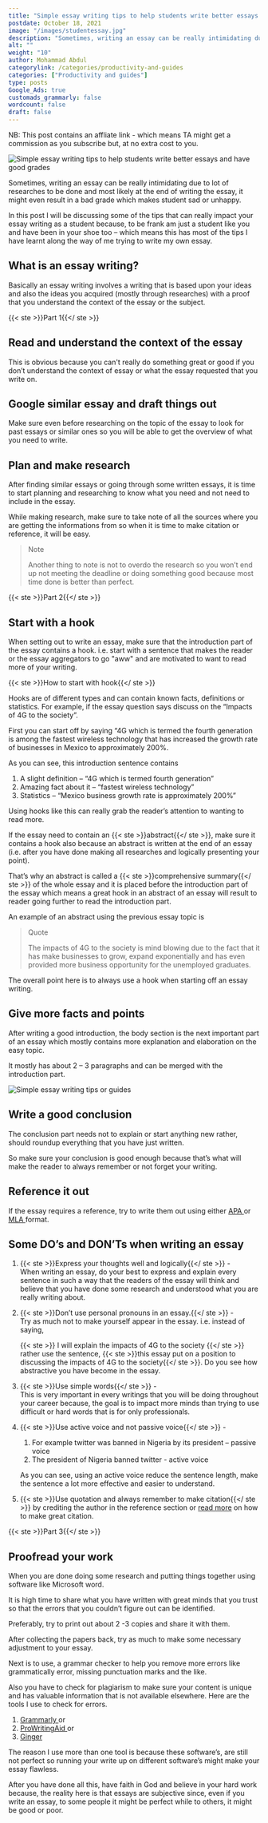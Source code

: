 ```yaml
---
title: "Simple essay writing tips to help students write better essays and have good grades"
postdate: October 18, 2021
image: "/images/studentessay.jpg"
description: "Sometimes, writing an essay can be really intimidating due to lot of researches to be done and most likely at the end of writing the essay, it might even result in a bad grade which makes student sad or unhappy."
alt: ""
weight: "10"
author: Mohammad Abdul
categorylink: /categories/productivity-and-guides
categories: ["Productivity and guides"]
type: posts
Google_Ads: true
customads_grammarly: false
wordcount: false
draft: false
---
```


<p class="description">
NB: This post contains an affliate link - which means TA might get a
commission as you subscribe but, at no extra cost to you.
</p>

<img loading="lazy" src="/images/studentessay.jpg" alt="Simple essay writing tips to help students write better essays and have good grades">

Sometimes, writing an essay can be really intimidating due to lot of researches to be done and most likely at the end of writing the essay, it might even result in a bad grade which makes student sad or unhappy.

In this post I will be discussing some of the tips that can really impact your essay writing as a student because, to be frank am just a student like you and have been in your shoe too – which means this has most of the tips I have learnt along the way of me trying to write my own essay.

## What is an essay writing?

Basically an essay writing involves a writing that is based upon your ideas and also the ideas you acquired (mostly through researches) with a proof that you understand the context of the essay or the subject.

{{< ste >}}Part 1{{</ ste >}}
<br>

## Read and understand the context of the essay

This is obvious because you can't really do something great or good if you don’t understand the context of essay or what the essay requested that you write on.

## Google similar essay and draft things out

Make sure even before researching on the topic of the essay to look for past essays or similar ones so you will be able to get the overview of what you need to write.

## Plan and make research

After finding similar essays or going through some written essays, it is time to start planning and researching to know what you need and not need to include in the essay.

While making research, make sure to take note of all the sources where you are getting the informations from so when it is time to make citation or reference, it will be easy.

<blockquote class="blockquote">
<p class="little-nugget">Note</p>
<p class="quote-text">
Another thing to note is not to overdo the research so you won’t end up not meeting the deadline or doing something good because most time done is better than perfect.</blockquote>

{{< ste >}}Part 2{{</ ste >}}
<br>

## Start with a hook

When setting out to write an essay, make sure that the introduction part of the essay contains a hook. i.e. start with a sentence that makes the reader or the essay aggregators to go "aww" and are motivated to want to read more of your writing.

{{< ste >}}How to start with hook{{</ ste >}}
<br>

Hooks are of different types and can contain known facts, definitions or statistics. For example, if the essay question says discuss on the “Impacts of 4G to the society”.

First you can start off by saying “4G which is termed the fourth generation is among the fastest wireless technology that has increased the growth rate of businesses in Mexico to approximately 200%.

As you can see, this introduction sentence contains

1. A slight definition – “4G which is termed fourth generation”
2. Amazing fact about it – “fastest wireless technology”
3. Statistics – “Mexico business growth rate is approximately 200%”

Using hooks like this can really grab the reader’s attention to wanting to read more.

If the essay need to contain an {{< ste >}}abstract{{</ ste >}}, make sure it contains a hook also because an abstract is written at the end of an essay (i.e. after you have done making all researches and logically presenting your point).

That’s why an abstract is called a {{< ste >}}comprehensive summary{{</ ste >}} of the whole essay and it is placed before the introduction part of the essay which means a great hook in an abstract of an essay will result to reader going further to read the introduction part.

An example of an abstract using the previous essay topic is

<blockquote class="blockquote">
<p class="little-nugget">Quote</p>
<p class="quote-text">
The impacts of 4G to the society is mind blowing due to the fact that it has make businesses to grow, expand exponentially and has even provided more business opportunity for the unemployed graduates.
</blockquote>

The overall point here is to always use a hook when starting off an essay writing.

## Give more facts and points

After writing a good introduction, the body section is the next important part of an essay which mostly contains more explanation and elaboration on the easy topic.

It mostly has about 2 – 3 paragraphs and can be merged with the introduction part.

<img loading="lazy" src="/images/essaywriting.jpg" alt="Simple essay writing tips or guides">

## Write a good conclusion

The conclusion part needs not to explain or start anything new rather, should roundup everything that you have just written.

So make sure your conclusion is good enough because that’s what will make the reader to always remember or not forget your writing.

## Reference it out

If the essay requires a reference, try to write them out using either <a class="links-to-others" href="https://mendeley.com/guides/apa-citation-guide" target="_blank">APA </a> or
<a class="links-to-others" href="https://mendeley.com/guides/mla-citation-guide" target="_blank">MLA </a> format.

## Some DO’s and DON’Ts when writing an essay

1. {{< ste >}}Express your thoughts well and logically{{</ ste >}} -
   <br>
   When writing an essay, do your best to express and explain every sentence in such a way that the readers of the essay will think and believe that you have done some research and understood what you are really writing about.

2. {{< ste >}}Don’t use personal pronouns in an essay.{{</ ste >}} -
   <br>
   Try as much not to make yourself appear in the essay. i.e. instead of saying,

   {{< ste >}} I will explain the impacts of 4G to the society {{</ ste >}} rather use the sentence, {{< ste >}}this essay put on a position to discussing the impacts of 4G to the society{{</ ste >}}. Do you see how abstractive you have become in the essay.

3. {{< ste >}}Use simple words{{</ ste >}} -
   <br>
   This is very important in every writings that you will be doing throughout your career because, the goal is to impact more minds than trying to use difficult or hard words that is for only professionals.

4. {{< ste >}}Use active voice and not passive voice{{</ ste >}} -
   <br>

   1. For example twitter was banned in Nigeria by its president – passive voice
   2. The president of Nigeria banned twitter - active voice

   As you can see, using an active voice reduce the sentence length, make the sentence a lot more effective and easier to understand.

5. {{< ste >}}Use quotation and always remember to make citation{{</ ste >}} by crediting the author in the reference section or <a class="links-to-others" href="https://www.scribbr.com/citing-sources/how-to-quote/" target="_blank">read more</a> on how to make great citation.

{{< ste >}}Part 3{{</ ste >}}
<br>

## Proofread your work

When you are done doing some research and putting things together using software like Microsoft word.

It is high time to share what you have written with great minds that you trust so that the errors that you couldn’t figure out can be identified.

Preferably, try to print out about 2 -3 copies and share it with them.

After collecting the papers back, try as much to make some necessary adjustment to your essay.

Next is to use, a grammar checker to help you remove more errors like grammatically error, missing punctuation marks and the like.

Also you have to check for plagiarism to make sure your content is unique and has valuable information that is not available elsewhere.
Here are the tools I use to check for errors.

1. <a class="links-to-others" href="https://www.grammarly.com" target="_blank">Grammarly </a> or
2. <a class="links-to-others" href="https://www.prowritingaid.com/" target="_blank">ProWritingAid </a> or
3. <a class="links-to-others" href="https://www.gingersoftware.com/" target="_blank">Ginger</a>

The reason I use more than one tool is because these software’s, are still not perfect so running your write up on different software’s might make your essay flawless.

After you have done all this, have faith in God and believe in your hard work because, the reality here is that essays are subjective since, even if you write an essay, to some people it might be perfect while to others, it might be good or poor.
